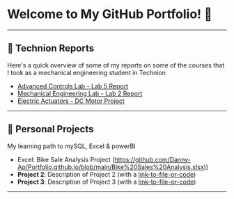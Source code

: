# Welcome to My GitHub Portfolio! 👋

---

## 📑 Technion Reports

Here's a quick overview of some of my reports on some of the courses that I took as a mechanical engineering student in Technion

- [Advanced Controls Lab - Lab 5 Report](https://github.com/Danny-Ap/Portfolio.github.io/blob/main/Advanced%20Controls%20Lab-Lab5%20Report.pdf)
- [Mechanical Engineering Lab - Lab 2 Report](https://github.com/Danny-Ap/Portfolio.github.io/blob/main/Advanced_Lab_Mech_Engineering_Lab2_Report.pdf)
- [Electric Actuators - DC Motor Project](https://github.com/Danny-Ap/Portfolio.github.io/blob/main/Electric%20Actuators-DC%20motor%20Project.pdf)

---

## 🚀 Personal Projects
My learning path to mySQL, Excel & powerBI

- Excel: Bike Sale Analysis Project (https://github.com/Danny-Ap/Portfolio.github.io/blob/main/Bike%20Sales%20Analysis.xlsx))
- **Project 2**: Description of Project 2 (with a [link-to-file-or-code](#))
- **Project 3**: Description of Project 3 (with a [link-to-file-or-code](#))

---

